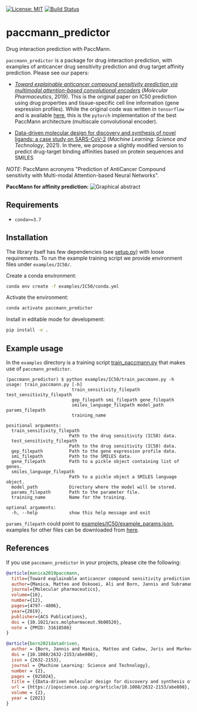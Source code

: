 [![License: MIT](https://img.shields.io/badge/License-MIT-yellow.svg)](https://opensource.org/licenses/MIT)
[![Build Status](https://travis-ci.org/PaccMann/paccmann_predictor.svg?branch=master)](https://travis-ci.org/PaccMann/paccmann_predictor)

# paccmann_predictor

Drug interaction prediction with PaccMann.

`paccmann_predictor` is a package for drug interaction prediction, with examples of 
anticancer drug sensitivity prediction and drug target affinity prediction. Please see our papers:

- [_Toward explainable anticancer compound sensitivity prediction via multimodal attention-based convolutional encoders_](https://doi.org/10.1021/acs.molpharmaceut.9b00520) (*Molecular Pharmaceutics*, 2019). This is the original paper on IC50 prediction using drug properties and tissue-specific cell line information (gene expression profiles). While the original code was written in `tensorflow` and is available [here](https://github.com/drugilsberg/paccmann), this is the `pytorch` implementation of the best PaccMann architecture (multiscale convolutional encoder).

- [Data-driven molecular design for discovery and synthesis of novel ligands: a case study on SARS-CoV-2](https://iopscience.iop.org/article/10.1088/2632-2153/abe808) (_Machine Learning: Science and Technology_, 2021). In there, we propose a slightly modified version to predict drug-target binding affinities based on protein sequences and SMILES


*NOTE*: PaccMann acronyms "Prediction of AntiCancer Compound sensitivity with Multi-modal Attention-based Neural Networks".

**PaccMann for affinity prediction:**
![Graphical abstract](https://github.com/PaccMann/paccmann_predictor/blob/master/assets/paccmann.png "Graphical abstract")


## Requirements

- `conda>=3.7`

## Installation

The library itself has few dependencies (see [setup.py](setup.py)) with loose requirements. 
To run the example training script we provide environment files under `examples/IC50/`.

Create a conda environment:

```sh
conda env create -f examples/IC50/conda.yml
```

Activate the environment:

```sh
conda activate paccmann_predictor
```

Install in editable mode for development:

```sh
pip install -e .
```

## Example usage

In the `examples` directory is a training script [train_paccmann.py](./examples/IC50/train_paccmann.py) that makes use
of `paccmann_predictor`.

```console
(paccmann_predictor) $ python examples/IC50/train_paccmann.py -h
usage: train_paccmann.py [-h]
                         train_sensitivity_filepath test_sensitivity_filepath
                         gep_filepath smi_filepath gene_filepath
                         smiles_language_filepath model_path params_filepath
                         training_name

positional arguments:
  train_sensitivity_filepath
                        Path to the drug sensitivity (IC50) data.
  test_sensitivity_filepath
                        Path to the drug sensitivity (IC50) data.
  gep_filepath          Path to the gene expression profile data.
  smi_filepath          Path to the SMILES data.
  gene_filepath         Path to a pickle object containing list of genes.
  smiles_language_filepath
                        Path to a pickle object a SMILES language object.
  model_path            Directory where the model will be stored.
  params_filepath       Path to the parameter file.
  training_name         Name for the training.

optional arguments:
  -h, --help            show this help message and exit
```

`params_filepath` could point to [examples/IC50/example_params.json](examples/IC50/example_params.json), examples for other files can be downloaded from [here](https://ibm.box.com/v/paccmann-pytoda-data).

## References

If you use `paccmann_predictor` in your projects, please cite the following:

```bib
@article{manica2019paccmann,
  title={Toward explainable anticancer compound sensitivity prediction via multimodal attention-based convolutional encoders},
  author={Manica, Matteo and Oskooei, Ali and Born, Jannis and Subramanian, Vigneshwari and S{\'a}ez-Rodr{\'\i}guez, Julio and Rodríguez Martínez, María},
  journal={Molecular pharmaceutics},
  volume={16},
  number={12},
  pages={4797--4806},
  year={2019},
  publisher={ACS Publications},
  doi = {10.1021/acs.molpharmaceut.9b00520},
  note = {PMID: 31618586}
}

@article{born2021datadriven,
  author = {Born, Jannis and Manica, Matteo and Cadow, Joris and Markert, Greta and Mill, Nil Adell and Filipavicius, Modestas and Janakarajan, Nikita and Cardinale, Antonio and Laino, Teodoro and {Rodr{\'{i}}guez Mart{\'{i}}nez}, Mar{\'{i}}a},
  doi = {10.1088/2632-2153/abe808},
  issn = {2632-2153},
  journal = {Machine Learning: Science and Technology},
  number = {2},
  pages = {025024},
  title = {{Data-driven molecular design for discovery and synthesis of novel ligands: a case study on SARS-CoV-2}},
  url = {https://iopscience.iop.org/article/10.1088/2632-2153/abe808},
  volume = {2},
  year = {2021}
}
```
